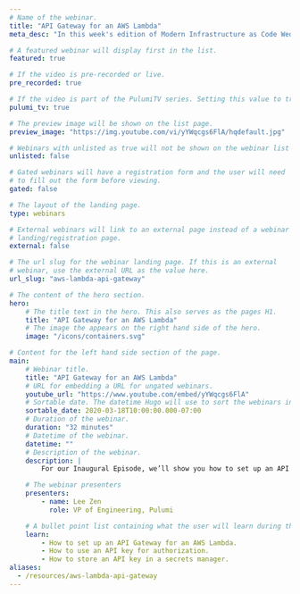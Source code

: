 ```yaml
---
# Name of the webinar.
title: "API Gateway for an AWS Lambda"
meta_desc: "In this week's edition of Modern Infrastructure as Code Wednesday, we’ll show you how to set up an API Gateway for an AWS Lambda function in 30 minutes."

# A featured webinar will display first in the list.
featured: true

# If the video is pre-recorded or live.
pre_recorded: true

# If the video is part of the PulumiTV series. Setting this value to true will list the video in the "PulumiTV" section.
pulumi_tv: true

# The preview image will be shown on the list page.
preview_image: "https://img.youtube.com/vi/yYWqcgs6FlA/hqdefault.jpg"

# Webinars with unlisted as true will not be shown on the webinar list
unlisted: false

# Gated webinars will have a registration form and the user will need
# to fill out the form before viewing.
gated: false

# The layout of the landing page.
type: webinars

# External webinars will link to an external page instead of a webinar
# landing/registration page.
external: false

# The url slug for the webinar landing page. If this is an external
# webinar, use the external URL as the value here.
url_slug: "aws-lambda-api-gateway"

# The content of the hero section.
hero:
    # The title text in the hero. This also serves as the pages H1.
    title: "API Gateway for an AWS Lambda"
    # The image the appears on the right hand side of the hero.
    image: "/icons/containers.svg"

# Content for the left hand side section of the page.
main:
    # Webinar title.
    title: "API Gateway for an AWS Lambda"
    # URL for embedding a URL for ungated webinars.
    youtube_url: "https://www.youtube.com/embed/yYWqcgs6FlA"
    # Sortable date. The datetime Hugo will use to sort the webinars in date order.
    sortable_date: 2020-03-18T10:00:00.000-07:00
    # Duration of the webinar.
    duration: "32 minutes"
    # Datetime of the webinar.
    datetime: ""
    # Description of the webinar.
    description: |
        For our Inaugural Episode, we’ll show you how to set up an API Gateway for an AWS Lambda function in 30 minutes. You’ll learn how to wire this up to a domain name and secure it using an API key for authorization. Finally, we’ll show you how to store the API key in a secrets manager.

    # The webinar presenters
    presenters:
        - name: Lee Zen
          role: VP of Engineering, Pulumi

    # A bullet point list containing what the user will learn during the webinar.
    learn:
        - How to set up an API Gateway for an AWS Lambda.
        - How to use an API key for authorization.
        - How to store an API key in a secrets manager.
aliases:
  - /resources/aws-lambda-api-gateway
---
```

